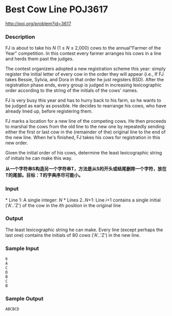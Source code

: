 # **Best Cow Line** POJ3617

http://poj.org/problem?id=3617

### Description

FJ is about to take his *N* (1 ≤ *N* ≤ 2,000) cows to the annual"Farmer of the Year" competition. In this contest every farmer arranges his cows in a line and herds them past the judges.

The contest organizers adopted a new registration scheme this year: simply register the initial letter of every cow in the order they will appear (i.e., If FJ takes Bessie, Sylvia, and Dora in that order he just registers BSD). After the registration phase ends, every group is judged in increasing lexicographic order according to the string of the initials of the cows' names.

FJ is very busy this year and has to hurry back to his farm, so he wants to be judged as early as possible. He decides to rearrange his cows, who have already lined up, before registering them.

FJ marks a location for a new line of the competing cows. He then proceeds to marshal the cows from the old line to the new one by repeatedly sending either the first or last cow in the (remainder of the) original line to the end of the new line. When he's finished, FJ takes his cows for registration in this new order.

Given the initial order of his cows, determine the least lexicographic string of initials he can make this way.

**从一个字符串S构造另一个字符串T，方法是从S的开头或结尾删除一个字符，放在T的尾部。目标：T的字典序尽可能小。**

### Input

\* Line 1: A single integer: *N*
\* Lines 2..*N*+1: Line *i*+1 contains a single initial ('A'..'Z') of the cow in the *i*th position in the original line

### Output

The least lexicographic string he can make. Every line (except perhaps the last one) contains the initials of 80 cows ('A'..'Z') in the new line.

### Sample Input

```
6
A
C
D
B
C
B
```

### Sample Output

```
ABCBCD
```